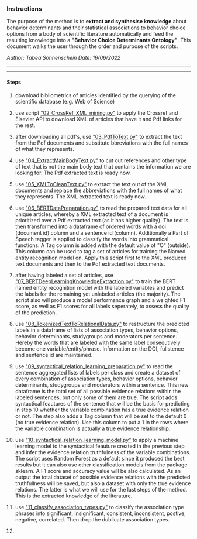### Instructions

The purpose of the method is to **extract and synthesise knowledge** about behavior determinants and their statistical associations to behavior choice options from a body of scientific literature automatically and feed the resulting knowledge into a **"Behavior Choice Determinants Ontology"**. This document walks the user through the order and purpose of the scripts. 

*Author: Tabea Sonnenschein*
*Date: 16/06/2022*

---
---

#### Steps

1) download bibliometrics of articles identified by the querying of the scientific database (e.g. Web of Science)

2) use script ["02_CrossRef_XML_mining.py"](https://github.com/TabeaSonnenschein/Spatial-Agent-based-Modeling-of-Urban-Health-Interventions/blob/main/NLP%20Knowledge%20Extraction%20and%20Synthesis/02_CrossRef_XML_mining.py) to apply the Crossref and Elsevier API to download XML of articles that have it and Pdf links for the rest. 

3) after downloading all pdf's, use ["03_PdfToText.py"](https://github.com/TabeaSonnenschein/Spatial-Agent-based-Modeling-of-Urban-Health-Interventions/blob/main/NLP%20Knowledge%20Extraction%20and%20Synthesis/03_PdfToText.py) to extract the text from the Pdf documents and substitute bbreviations with the full names of what they represents.

4) use ["04_ExtractMainBodyText.py"](https://github.com/TabeaSonnenschein/Spatial-Agent-based-Modeling-of-Urban-Health-Interventions/blob/main/NLP%20Knowledge%20Extraction%20and%20Synthesis/04_ExtractMainBodyText.py) to cut out references and other type of text that is not the main body text that contains the information we are looking for. The Pdf extracted text is ready now.

5) use ["05_XMLToCleanText.py"](https://github.com/TabeaSonnenschein/Spatial-Agent-based-Modeling-of-Urban-Health-Interventions/blob/main/NLP%20Knowledge%20Extraction%20and%20Synthesis/05_XMLToCleanText.py) to extract the text out of the XML documents and replace the abbreviations with the full names of what they represents. The XML extracted text is ready  now.

6) use ["06_BERTDataPreparation.py"](https://github.com/TabeaSonnenschein/Spatial-Agent-based-Modeling-of-Urban-Health-Interventions/blob/main/NLP%20Knowledge%20Extraction%20and%20Synthesis/06_BERTDataPreparation.py) to read the prepared text data for all unique articles, whereby a XML extracted text of a document is prioritized over a Pdf extracted text (as it has higher quality). The text is then transformed into a dataframe of ordered words with a doi (document id) column and a sentence id (column). Additionally a Part of Speech tagger is applied to classify the words into grammatical functions. A Tag column is added with the default value of "O" (outside). This column can be used to tag a set of articles for training the Named entity recognition model on.  Apply this script first to the XML produced text documents and then to the Pdf extracted text documents.

7) after having labeled a set of articles, use ["07_BERTDeepLearningKnowledgeExtraction.py"](https://github.com/TabeaSonnenschein/Spatial-Agent-based-Modeling-of-Urban-Health-Interventions/blob/main/NLP%20Knowledge%20Extraction%20and%20Synthesis/07_BERTDeepLearningKnowledgeExtraction.py) to train the BERT named entity recognition model with the labeled variables and predict the labels for the remaining yet unlabeled articles (the majority). The script also will produce a model performance graph and a weighted F1 score, as well as F1 scores for all labels seperately, to assess the quality of the prediction.

8) use ["08_TokenizedTextToRelationalData.py"](https://github.com/TabeaSonnenschein/Spatial-Agent-based-Modeling-of-Urban-Health-Interventions/blob/main/NLP%20Knowledge%20Extraction%20and%20Synthesis/08_TokenizedTextToRelationalData.py) to restructure the predicted labels in a dataframe of lists of association types, behavior options, behavior determinants, studygroups and moderators per sentence. Hereby the words that are labeled with the same label consequtively become one variable/entity/phrase. Information on the DOI, fullstence and sentence id are maintained.

9) use ["09_syntactical_relation_learning_preparation.py"](https://github.com/TabeaSonnenschein/Spatial-Agent-based-Modeling-of-Urban-Health-Interventions/blob/main/NLP%20Knowledge%20Extraction%20and%20Synthesis/09_syntactical_relation_learning_preparation.py) to read the sentence aggregated lists of labels per class and create a dataset of every combination of association types, behavior options, behavior determinants, studygroups and moderators within a sentence. This new dataframe is the total set of all possible evidence relations within the labeled sentences, but only some of them are true. The script adds syntactical feautures of the sentence that will be the basis for predicting in step 10 whether the variable combination has a true evidence relation or not. The step also adds a Tag column that will be set to the default 0 (no true evidence relation). Use this column to put a 1 in the rows where the variable combination is actually a true evidence relationship.

10) use ["10_syntactical_relation_learning_model.py"](https://github.com/TabeaSonnenschein/Spatial-Agent-based-Modeling-of-Urban-Health-Interventions/blob/main/NLP%20Knowledge%20Extraction%20and%20Synthesis/10_syntactical_relation_learning_model.py) to apply a machine learning model to the syntactical feauture created in the previous step and infer the evidence relation truthfulness of the variable combinations. The script uses Random Forest as a default since it produced the best results but it can also use other classification models from the package sklearn. A F1 score and accuracy value will be also calculated. As an output the total dataset of possible evidence relations with the predicted truthfullness will be saved, but also a dataset with only the true evidence relations. The latter is what we will use for the last steps of the method. This is the extracted knowledge of the literature.

11) use ["11_classify_association_types.py"](https://github.com/TabeaSonnenschein/Spatial-Agent-based-Modeling-of-Urban-Health-Interventions/blob/main/NLP%20Knowledge%20Extraction%20and%20Synthesis/11_classify_association_types.py) to classify the association type phrases into significant, insignificant, consistent, inconsistent, postive, negative, correlated. Then drop the dublicate association types.

12)  
